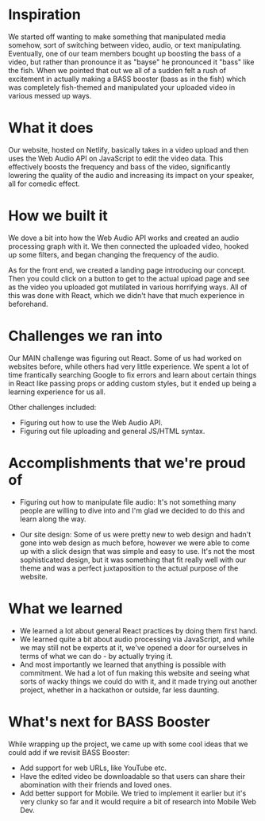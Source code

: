 # Inspiration
We started off wanting to make something that manipulated media somehow, sort of switching between video, audio, or text manipulating. Eventually, one of our team members bought up boosting the bass of a video, but rather than pronounce it as "bayse" he pronounced it "bass" like the fish. When we pointed that out we all of a sudden felt a rush of excitement in actually making a BASS booster (bass as in the fish) which was completely fish-themed and manipulated your uploaded video in various messed up ways.

# What it does
Our website, hosted on Netlify, basically takes in a video upload and then uses the Web Audio API on JavaScript to edit the video data. This effectively boosts the frequency and bass of the video, significantly lowering the quality of the audio and increasing its impact on your speaker, all for comedic effect.

# How we built it
We dove a bit into how the Web Audio API works and created an audio processing graph with it. We then connected the uploaded video, hooked up some filters, and began changing the frequency of the audio.

As for the front end, we created a landing page introducing our concept. Then you could click on a button to get to the actual upload page and see as the video you uploaded got mutilated in various horrifying ways. All of this was done with React, which we didn't have that much experience in beforehand.

# Challenges we ran into
Our MAIN challenge was figuring out React. Some of us had worked on websites before, while others had very little experience. We spent a lot of time frantically searching Google to fix errors and learn about certain things in React like passing props or adding custom styles, but it ended up being a learning experience for us all.

Other challenges included:

 - Figuring out how to use the Web Audio API.
 - Figuring out file uploading and general JS/HTML syntax.

# Accomplishments that we're proud of
 - Figuring out how to manipulate file audio: It's not something many people are willing to dive into and I'm glad we decided to do this and learn along the way.

 - Our site design: Some of us were pretty new to web design and hadn't gone into web design as much before, however we were able to come up with a slick design that was simple and easy to use. It's not the most sophisticated design, but it was something that fit really well with our theme and was a perfect juxtaposition to the actual purpose of the website.

# What we learned
 - We learned a lot about general React practices by doing them first hand.
 - We learned quite a bit about audio processing via JavaScript, and while we may still not be experts at it, we've opened a door for ourselves in terms of what we can do - by actually trying it.
 - And most importantly we learned that anything is possible with commitment. We had a lot of fun making this website and seeing what sorts of wacky things we could do with it, and it made trying out another project, whether in a hackathon or outside, far less daunting.

# What's next for BASS Booster
While wrapping up the project, we came up with some cool ideas that we could add if we revisit BASS Booster:

 - Add support for web URLs, like YouTube etc.
 - Have the edited video be downloadable so that users can share their abomination with their friends and loved ones.
 - Add better support for Mobile. We tried to implement it earlier but it's very clunky so far and it would require a bit of research into Mobile Web Dev. 
